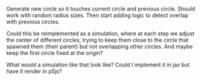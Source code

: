 Generate new circle so it touches current circle and previous circle.
Should work with random radius sizes. Then start adding logic to detect overlap with previous circles.

Could this be reimplemented as a simulation, where at each step we adjust the center of different
circles, trying to keep them close to the circle that spawned them (their parent) but not overlapping other
circles. And maybe keep the first circle fixed at the origin?

What would a simulation like that look like? Could I implement it in jax but have it render in p5js?